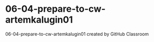 # 06-04-prepare-to-cw-artemkalugin01
06-04-prepare-to-cw-artemkalugin01 created by GitHub Classroom
